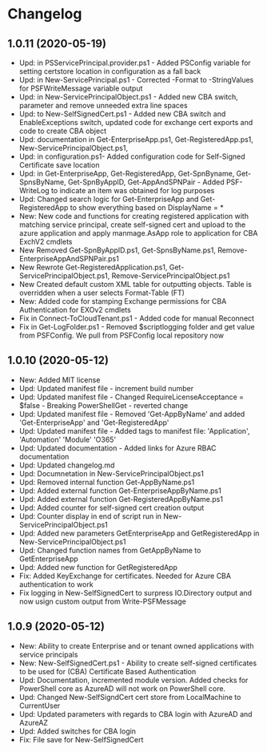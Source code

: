 ﻿# Changelog
## 1.0.11 (2020-05-19)
 - Upd: in PSServicePrincipal.provider.ps1 - Added PSConfig variable for setting certstore location in configuration as a fall back
 - Upd: in New-ServicePrincipal.ps1 - Corrected -Format to -StringValues for PSFWriteMessage variable output
 - Upd: in New-ServicePrincipalObject.ps1 - Added new CBA switch, parameter and remove unneeded extra line spaces
 - Upd: to New-SelfSignedCert.ps1 - Added new CBA switch and EnableExceptions switch, updated code for exchange cert exports and code to create CBA object
 - Upd: documentation in Get-EnterpriseApp.ps1, Get-RegisteredApp.ps1, New-ServicePrincipalObject.ps1,
 - Upd: in configuration.ps1- Added configuration code for Self-Signed Certificate save location
 - Upd: in Get-EnterpriseApp, Get-RegisteredApp, Get-SpnByname, Get-SpnsByName, Get-SpnByAppID, Get-AppAndSPNPair - Added PSF-WriteLog to indicate an item was obtained for log purposes
 - Upd: Changed search logic for Get-EnterpriseApp and Get-RegisteredApp to show everything based on DisplayName = *
 - New: New code and functions for creating registered application with matching service principal, create self-signed cert and upload to the azure application and apply  manmage.AsApp role to application for CBA ExchV2 cmdlets
 - New Removed Get-SpnByAppID.ps1, Get-SpnsByName.ps1, Remove-EnterpriseAppAndSPNPair.ps1
 - New Rewrote Get-RegisteredApplication.ps1, Get-ServicePrincipalObject.ps1, Remove-ServicePrincipalObject.ps1
 - New Created default custom XML table for outputting objects. Table is overridden when a user selects Format-Table (FT)
 - New: Added code for stamping Exchange permissions for CBA Authentication for EXOv2 cmdlets
 - Fix in Connect-ToCloudTenant.ps1 - Added code for manual Reconnect
 - Fix in Get-LogFolder.ps1 - Removed $scriptlogging folder and get value from PSFConfig. We pull from PSFConfig local repository now

## 1.0.10 (2020-05-12)
 - New: Added MIT license
 - Upd: Updated manifest file - increment build number
 - Upd: Updated manifest file - Changed RequireLicenseAcceptance = $false - Breaking PowerShellGet - reverted change
 - Upd: Updated manifest file - Removed 'Get-AppByName' and added 'Get-EnterpriseApp' and 'Get-RegisteredApp'
 - Upd: Updated manifest file - Added tags to manifest file: 'Application', 'Automation' 'Module' 'O365'
 - Upd: Updated documentation - Added links for Azure RBAC documentation
 - Upd: Updated changelog.md
 - Upd: Documnetation in New-ServicePrincipalObject.ps1
 - Upd: Removed internal function Get-AppByName.ps1
 - Upd: Added external function Get-EnterpriseAppByName.ps1
 - Upd: Added external function  Get-RegisteredAppByName.ps1
 - Upd: Added counter for self-signed cert creation output
 - Upd: Counter display in end of script run in New-ServicePrincipalObject.ps1
 - Upd: Added new parameters GetEnterpriseApp and GetRegisteredApp in New-ServicePrincipalObject.ps1
 - Upd: Changed function names from GetAppByName to GetEnterpriseApp
 - Upd: Added new function for GetRegisteredApp
 - Fix: Added KeyExchange for certificates. Needed for Azure CBA authentication to work
 - Fix logging in New-SelfSignedCert to surpress IO.Directory output and now usign custom output from Write-PSFMessage

## 1.0.9 (2020-05-12)
 - New: Ability to create Enterprise and or tenant owned applications with service principals
 - New: New-SelfSignedCert.ps1 - Ability to create self-signed certificates to be used for (CBA) Certificate Based Authentication
 - Upd: Documentation, incremented module version. Added checks for PowerShell core as AzureAD will not work on PowerShell core.
 - Upd: Changed New-SelfSigndCert cert store from LocalMachine to CurrentUser
 - Upd: Updated parameters with regards to CBA login with AzureAD and AzureAZ
 - Upd: Added switches for CBA login
 - Fix: File save for New-SelfSignedCert